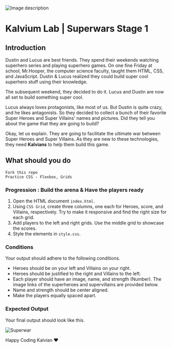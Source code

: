 ![Image description](https://kalvium.com/wp-content/uploads/2022/07/Logo-nav.png)

# Kalvium Lab | Superwars Stage 1

## Introduction

Dustin and Lucus are best friends. They spend their weekends watching superhero series and playing superhero games. On one fine Friday at school, Mr.Hooper, the computer science faculty, taught them HTML, CSS, and JavaScript. Dustin & Lucus realized they could build super cool superhero stuff using their knowledge.

The subsequent weekend, they decided to do it. Lucus and Dustin are now all set to build something super cool.

Lucus always loves protagonists, like most of us. But Dustin is quite crazy, and he likes antagonists. So they decided to collect a bunch of their favorite Super Heroes and Super Villains' names and pictures. Did they tell you about the game that they are going to build?

Okay, let us explain. They are going to facilitate the ultimate war between Super Heroes and Super Villains. As they are new to these technologies, they need **Kalvians** to help them build this game.

## What should you do

```
Fork this repo
Practice CSS - Flexbox, Grids
```

### Progression : Build the arena & Have the players ready

1. Open the HTML document `index.html`.
2. Using `CSS Grid`, create three columns, one each for Heroes, score, and Villains, respectively. Try to make it responsive and find the right size for each grid.
3. Add players to the left and right grids. Use the middle grid to showcase the scores.
4. Style the elements in `style.css`.

### Conditions

Your output should adhere to the following conditions.

- Heroes should be on your left and Villains on your right.
- Heroes should be justified to the right and Villains to the left.
- Each player should have an image, name, and strength (Number). The image links of the superheroes and supervillains are provided below.
- Name and strength should be center aligned.
- Make the players equally spaced apart.

### Expected Output

Your final output should look like this.

![Superwar](doc/superwars-css.png)

Happy Coding Kalvian ❤️
